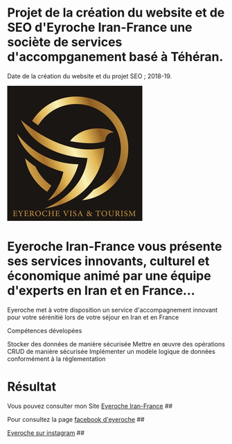 # Projet de la création du website et de SEO d'Eyroche Iran-France une sociète de services d'accompganement basé à Téhéran.

Date de la création du website et du projet SEO ; 2018-19.

![](https://github.com/Av-code80/Eyeroche/blob/master/logo.jpg)

# Eyeroche Iran-France vous présente ses services innovants, culturel et économique animé par une équipe d'experts en Iran et en France... 
Eyeroche met à votre disposition un service d'accompagnement innovant pour votre sérénitié lors de votre séjour en Iran et en France


Compétences dévelopées

Stocker des données de manière sécurisée
Mettre en œuvre des opérations CRUD de manière sécurisée
Implémenter un modèle logique de données conformément à la réglementation

# Résultat 
Vous pouvez consulter mon Site [Eyeroche Iran-France](https://github.com/Av-code80/Eyeroche/blob/master/site.eyroche.jpg) ##

Pour consultez la page [facebook d'eyeroche](https://www.facebook.com/eyroche.irfr.1) ##

[Eyeroche sur instagram]() ##


